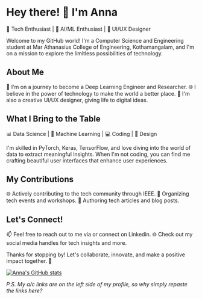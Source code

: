 # Hey there! 👋 I'm Anna

🌟 Tech Enthusiast | 🤖 AI/ML Enthusiast | 🎨 UI/UX Designer

Welcome to my GitHub world! I'm a Computer Science and Engineering student at Mar Athanasius College of Engineering, Kothamangalam, and I'm on a mission to explore the limitless possibilities of technology. 

## About Me

🚀 I'm on a journey to become a Deep Learning Engineer and Researcher.
🌐 I believe in the power of technology to make the world a better place.
🎨 I'm also a creative UI/UX designer, giving life to digital ideas.

## What I Bring to the Table

📊 Data Science | 🧠 Machine Learning | 💻 Coding | 🎨 Design

I'm skilled in PyTorch, Keras, TensorFlow, and love diving into the world of data to extract meaningful insights. When I'm not coding, you can find me crafting beautiful user interfaces that enhance user experiences.

## My Contributions

🌐 Actively contributing to the tech community through IEEE.
🔧 Organizing tech events and workshops.
📝 Authoring tech articles and blog posts.

## Let's Connect!

📫 Feel free to reach out to me via or connect on Linkedin.
🌐 Check out my social media handles for tech insights and more.

Thanks for stopping by! Let's collaborate, innovate, and make a positive impact together. 🚀

[![Anna's GitHub stats](https://github-readme-stats-01-ten.vercel.app/api?username=AnnaTheSloth284)](https://github.com/anuraghazra/github-readme-stats)

_P.S. My a/c links are on the left side of my profile, so why simply repaste the links here?_
